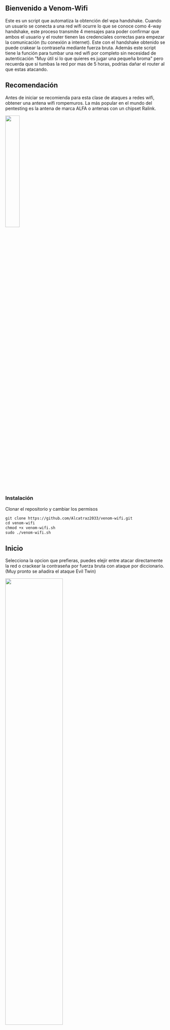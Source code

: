 ## Bienvenido a Venom-Wifi

Este es un script que automatiza la obtención del wpa handshake.  Cuando un usuario se conecta a una red wifi ocurre lo que se conoce como 4-way
handshake, este proceso transmite 4 mensajes para poder confirmar que ambos el usuario y el router tienen las credenciales correctas para empezar 
la comunicación (tu conexión a internet). Este con el handshake obtenido se puede crakear la contraseña mediante fuerza bruta. Además este script
tiene la función para tumbar una red wifi por completo sin necesidad de autenticación "Muy útil si lo que quieres es jugar una pequeña broma" pero
recuerda que si tumbas la red por mas de 5 horas, podrias dañar el router al que estas atacando. 

## Recomendación

Antes de iniciar se recomienda para esta clase de ataques a redes wifi, obtener una antena wifi rompemuros. La más popular en el mundo del pentesting es 
la antena de marca ALFA o antenas con un chipset Ralink.

<p align="left">
	<img src="https://i.imgur.com/wE0eG8t.jpg" width="30%" height="30%">
</p>

### Instalación

Clonar el repositorio y cambiar los permisos

```markdown
git clone https://github.com/Alcatraz2033/venom-wifi.git
cd venom-wifi
chmod +x venom-wifi.sh
sudo ./venom-wifi.sh
```

## Inicio

Selecciona la opcion que prefieras, puedes elejir entre atacar directamente la red o crackear la contraseña por fuerza bruta con ataque por diccionario. (Muy pronto se añadira el ataque Evil Twin)

<p align="left">
	<img src="https://i.imgur.com/G4BeXny.png" width="60%" height="60%" align="">
</p>

## Obterner Handshake

Al iniciar se abrira una terminal de xterm y mostrará gradualmente las redes wifi disponibles, una vez veas la red que vas a atacar, da clic sobre la
terminal xterm y luego preciona ctrl + C. La detección de red finalizará y podras cerrar la terminal dando clic en el botón cerrar "X".
Despues aparecerá el listado de redes disponibles, selecionas la que gustes y empieza el ataque.

<p align="center">
	<img src="https://i.imgur.com/xPt2Psi.png" width="100%" height="100%" align="">
</p>

## Resultado Final

Una vez obtenido el handshake, el programa automaticamente se serrará y guardará el archivo.cap en la carpeta capturas con el nombre de la red comprometida.
<p align="center">
	<img src="https://i.imgur.com/4xLFWjz.png" width="100%" height="100%" align="">
</p>

## Crackeo de Contraseña

Crackeo de contraseña por fuerza bruta con ataque de diccionario, escoje entre el diccionario por defecto o selecciona tu porpio diccioanrio de contraseñas.
<p align="center">
	<img src="https://i.imgur.com/HEQAWxi.png" width="100%" height="100%" align="">
</p>

## Tumbar la Red

Sigues los mismos pasos de la parte anterior pero cambias a la opcion de "Tumbar la red", automáticamente comenzará el ataque Dos a la red wifi seleccionada.
Para detener el ataque preciona ctrl + C en la terminal principal.


<p align="center">
	<img src="https://i.imgur.com/dStEmWc.png" width="100%" height="100%" align="">
</p>
